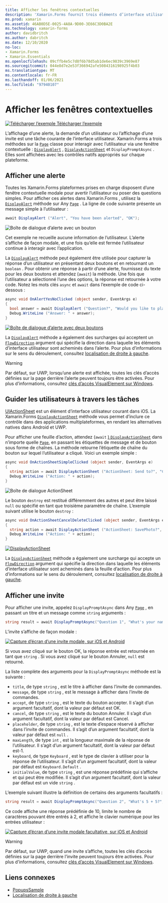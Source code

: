 ```yaml
---
title: Afficher les fenêtres contextuelles
description: 'Xamarin.Forms fournit trois éléments d’interface utilisateur de type popup : une alerte, une feuille d’action et une invite. Cet article montre comment utiliser les API d’alerte, de feuille d’action et d’invite pour afficher des boîtes de dialogue qui demandent aux utilisateurs des questions simples, guident les utilisateurs par le biais de tâches et affichent des invites.'
ms.prod: xamarin
ms.assetid: 46AB0D5E-0025-4A8A-9D00-3E66C3D0BA2E
ms.technology: xamarin-forms
author: davidbritch
ms.author: dabritch
ms.date: 12/10/2020
no-loc:
- Xamarin.Forms
- Xamarin.Essentials
ms.openlocfilehash: 09cffb4e5c7d8f6b78d5ab1de6ec9839c3969e87
ms.sourcegitcommit: 044e8d7e2e53f366942afe5084316198925f4b03
ms.translationtype: MT
ms.contentlocale: fr-FR
ms.lasthandoff: 01/06/2021
ms.locfileid: "97940107"
---
```

# <a name="display-pop-ups"></a>Afficher les fenêtres contextuelles

[![Télécharger l’exemple](~/media/shared/download.png) Télécharger l’exemple](/samples/xamarin/xamarin-forms-samples/navigation-pop-ups)

L’affichage d’une alerte, la demande d’un utilisateur ou l’affichage d’une invite est une tâche courante de l’interface utilisateur. Xamarin.Forms a trois méthodes sur la [`Page`](xref:Xamarin.Forms.Page) classe pour interagir avec l’utilisateur via une fenêtre contextuelle : [`DisplayAlert`](xref:Xamarin.Forms.Page.DisplayAlert*) , [`DisplayActionSheet`](xref:Xamarin.Forms.Page.DisplayActionSheet*) et `DisplayPromptAsync` . Elles sont affichées avec les contrôles natifs appropriés sur chaque plateforme.

## <a name="display-an-alert"></a>Afficher une alerte

Toutes les Xamarin.Forms plateformes prises en charge disposent d’une fenêtre contextuelle modale pour avertir l’utilisateur ou poser des questions simples. Pour afficher ces alertes dans Xamarin.Forms , utilisez la [`DisplayAlert`](xref:Xamarin.Forms.Page.DisplayAlert*) méthode sur Any [`Page`](xref:Xamarin.Forms.Page) . La ligne de code suivante présente un message simple à l’utilisateur :

```csharp
await DisplayAlert ("Alert", "You have been alerted", "OK");
```

![Boîte de dialogue d’alerte avec un bouton](pop-ups-images/alert.png)

Cet exemple ne recueille aucune information de l’utilisateur. L’alerte s’affiche de façon modale, et une fois qu’elle est fermée l’utilisateur continue à interagir avec l’application.

La [`DisplayAlert`](xref:Xamarin.Forms.Page.DisplayAlert*) méthode peut également être utilisée pour capturer la réponse d’un utilisateur en présentant deux boutons et en retournant un `boolean` . Pour obtenir une réponse à partir d’une alerte, fournissez du texte pour les deux boutons et attendez (`await`) la méthode. Une fois que l’utilisateur a sélectionné l’une des options, la réponse est retournée à votre code. Notez les mots clés `async` et `await` dans l’exemple de code ci-dessous :

```csharp
async void OnAlertYesNoClicked (object sender, EventArgs e)
{
  bool answer = await DisplayAlert ("Question?", "Would you like to play a game", "Yes", "No");
  Debug.WriteLine ("Answer: " + answer);
}
```

[![Boîte de dialogue d’alerte avec deux boutons](pop-ups-images/alert2-sml.png)](pop-ups-images/alert2.png#lightbox)

La [`DisplayAlert`](xref:Xamarin.Forms.Page.DisplayAlert*) méthode a également des surcharges qui acceptent un [`FlowDirection`](xref:Xamarin.Forms.FlowDirection) argument qui spécifie la direction dans laquelle les éléments d’interface utilisateur sont acheminés dans l’alerte. Pour plus d’informations sur le sens du déroulement, consultez [localisation de droite à gauche](~/xamarin-forms/app-fundamentals/localization/right-to-left.md).

> [!WARNING]
> Par défaut, sur UWP, lorsqu’une alerte est affichée, toutes les clés d’accès définies sur la page derrière l’alerte peuvent toujours être activées. Pour plus d’informations, consultez [clés d’accès VisualElement sur Windows](~/xamarin-forms/platform/windows/visualelement-access-keys.md).

## <a name="guide-users-through-tasks"></a>Guider les utilisateurs à travers les tâches

[UIActionSheet](https://developer.apple.com/library/ios/documentation/uikit/reference/uiactionsheet_class/Reference/Reference.html) est un élément d’interface utilisateur courant dans iOS. La Xamarin.Forms [`DisplayActionSheet`](xref:Xamarin.Forms.Page.DisplayActionSheet*) méthode vous permet d’inclure ce contrôle dans des applications multiplateformes, en rendant les alternatives natives dans Android et UWP.

Pour afficher une feuille d’action, attendez (`await` [) `DisplayActionSheet`](xref:Xamarin.Forms.Page.DisplayActionSheet*) dans n’importe quelle [`Page`](xref:Xamarin.Forms.Page), en passant les étiquettes de message et de bouton sous forme de chaînes. La méthode retourne l’étiquette de chaîne du bouton sur lequel l’utilisateur a cliqué. Voici un exemple simple :

```csharp
async void OnActionSheetSimpleClicked (object sender, EventArgs e)
{
  string action = await DisplayActionSheet ("ActionSheet: Send to?", "Cancel", null, "Email", "Twitter", "Facebook");
  Debug.WriteLine ("Action: " + action);
}
```

![Boîte de dialogue ActionSheet](pop-ups-images/action.png)

Le bouton `destroy` est restitué différemment des autres et peut être laissé `null` ou spécifié en tant que troisième paramètre de chaîne. L’exemple suivant utilise le bouton `destroy` :

```csharp
async void OnActionSheetCancelDeleteClicked (object sender, EventArgs e)
{
  string action = await DisplayActionSheet ("ActionSheet: SavePhoto?", "Cancel", "Delete", "Photo Roll", "Email");
  Debug.WriteLine ("Action: " + action);
}
```

[![DisplayActionSheet](pop-ups-images/action2-sml.png "Boîte de dialogue de la feuille d’action avec le bouton détruire")](pop-ups-images/action2.png#lightbox "Boîte de dialogue de la feuille d’action avec le bouton détruire")

La [`DisplayActionSheet`](xref:Xamarin.Forms.Page.DisplayActionSheet*) méthode a également une surcharge qui accepte un [`FlowDirection`](xref:Xamarin.Forms.FlowDirection) argument qui spécifie la direction dans laquelle les éléments d’interface utilisateur sont acheminés dans la feuille d’action. Pour plus d’informations sur le sens du déroulement, consultez [localisation de droite à gauche](~/xamarin-forms/app-fundamentals/localization/right-to-left.md).

## <a name="display-a-prompt"></a>Afficher une invite

Pour afficher une invite, appelez `DisplayPromptAsync` dans Any [`Page`](xref:Xamarin.Forms.Page) , en passant un titre et un message comme `string` arguments :

```csharp
string result = await DisplayPromptAsync("Question 1", "What's your name?");
```

L’invite s’affiche de façon modale :

[![Capture d’écran d’une invite modale, sur iOS et Android](pop-ups-images/simple-prompt.png "Invite modale")](pop-ups-images/simple-prompt-large.png#lightbox "Invite modale")

Si vous avez cliqué sur le bouton OK, la réponse entrée est retournée en tant que `string` . Si vous avez cliqué sur le bouton Annuler, `null` est retourné.

La liste complète des arguments pour la `DisplayPromptAsync` méthode est la suivante :

- `title`, de type `string` , est le titre à afficher dans l’invite de commandes.
- `message`, de type `string` , est le message à afficher dans l’invite de commandes.
- `accept`, de type `string` , est le texte du bouton accepter. Il s’agit d’un argument facultatif, dont la valeur par défaut est OK.
- `cancel`, de type `string` , est le texte du bouton Annuler. Il s’agit d’un argument facultatif, dont la valeur par défaut est Cancel.
- `placeholder`, de type `string` , est le texte d’espace réservé à afficher dans l’invite de commandes. Il s’agit d’un argument facultatif, dont la valeur par défaut est `null` .
- `maxLength`, de type `int` , est la longueur maximale de la réponse de l’utilisateur. Il s’agit d’un argument facultatif, dont la valeur par défaut est-1.
- `keyboard`, de type `Keyboard` , est le type de clavier à utiliser pour la réponse de l’utilisateur. Il s’agit d’un argument facultatif, dont la valeur par défaut est `Keyboard.Default` .
- `initialValue`, de type `string` , est une réponse prédéfinie qui s’affiche et qui peut être modifiée. Il s’agit d’un argument facultatif, dont la valeur par défaut est un vide `string` .

L’exemple suivant illustre la définition de certains des arguments facultatifs :

```csharp
string result = await DisplayPromptAsync("Question 2", "What's 5 + 5?", initialValue: "10", maxLength: 2, keyboard: Keyboard.Numeric);
```

Ce code affiche une réponse prédéfinie de 10, limite le nombre de caractères pouvant être entrés à 2, et affiche le clavier numérique pour les entrées utilisateur :

[![Capture d’écran d’une invite modale facultative, sur iOS et Android](pop-ups-images/keyboard-prompt.png "Invite modale")](pop-ups-images/keyboard-prompt-large.png#lightbox "Invite modale")

> [!WARNING]
> Par défaut, sur UWP, quand une invite s’affiche, toutes les clés d’accès définies sur la page derrière l’invite peuvent toujours être activées. Pour plus d’informations, consultez [clés d’accès VisualElement sur Windows](~/xamarin-forms/platform/windows/visualelement-access-keys.md).

## <a name="related-links"></a>Liens connexes

- [PopupsSample](/samples/xamarin/xamarin-forms-samples/navigation-pop-ups)
- [Localisation de droite à gauche](~/xamarin-forms/app-fundamentals/localization/right-to-left.md)
